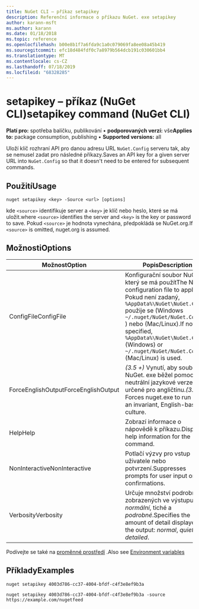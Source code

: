 ```yaml
---
title: NuGet CLI – příkaz setapikey
description: Referenční informace o příkazu NuGet. exe setapikey
author: karann-msft
ms.author: karann
ms.date: 01/18/2018
ms.topic: reference
ms.openlocfilehash: b00e8b1f7a6fda9c1a0c079069fa8ee08a45b419
ms.sourcegitcommit: efc18d484fdf0c7a8979b564dcb191c030601bb4
ms.translationtype: MT
ms.contentlocale: cs-CZ
ms.lasthandoff: 07/18/2019
ms.locfileid: "68328285"
---
```

# <a name="setapikey-command-nuget-cli"></a><span data-ttu-id="09f8a-103">setapikey – příkaz (NuGet CLI)</span><span class="sxs-lookup"><span data-stu-id="09f8a-103">setapikey command (NuGet CLI)</span></span>

<span data-ttu-id="09f8a-104">**Platí pro:** spotřeba balíčku, publikování &bullet; **podporovaných verzí:** vše</span><span class="sxs-lookup"><span data-stu-id="09f8a-104">**Applies to:** package consumption, publishing &bullet; **Supported versions:** all</span></span>

<span data-ttu-id="09f8a-105">Uloží klíč rozhraní API pro danou adresu URL `NuGet.Config` serveru tak, aby se nemusel zadat pro následné příkazy.</span><span class="sxs-lookup"><span data-stu-id="09f8a-105">Saves an API key for a given server URL into `NuGet.Config` so that it doesn't need to be entered for subsequent commands.</span></span>

## <a name="usage"></a><span data-ttu-id="09f8a-106">Použití</span><span class="sxs-lookup"><span data-stu-id="09f8a-106">Usage</span></span>

```cli
nuget setapikey <key> -Source <url> [options]
```

<span data-ttu-id="09f8a-107">kde `<source>` identifikuje server a `<key>` je klíč nebo heslo, které se má uložit.</span><span class="sxs-lookup"><span data-stu-id="09f8a-107">where `<source>` identifies the server and `<key>` is the key or password to save.</span></span> <span data-ttu-id="09f8a-108">Pokud `<source>` je hodnota vynechána, předpokládá se NuGet.org.</span><span class="sxs-lookup"><span data-stu-id="09f8a-108">If `<source>` is omitted, nuget.org is assumed.</span></span>

## <a name="options"></a><span data-ttu-id="09f8a-109">Možnosti</span><span class="sxs-lookup"><span data-stu-id="09f8a-109">Options</span></span>

| <span data-ttu-id="09f8a-110">Možnost</span><span class="sxs-lookup"><span data-stu-id="09f8a-110">Option</span></span> | <span data-ttu-id="09f8a-111">Popis</span><span class="sxs-lookup"><span data-stu-id="09f8a-111">Description</span></span> |
| --- | --- |
| <span data-ttu-id="09f8a-112">ConfigFile</span><span class="sxs-lookup"><span data-stu-id="09f8a-112">ConfigFile</span></span> | <span data-ttu-id="09f8a-113">Konfigurační soubor NuGet, který se má použít</span><span class="sxs-lookup"><span data-stu-id="09f8a-113">The NuGet configuration file to apply.</span></span> <span data-ttu-id="09f8a-114">Pokud není zadaný, `%AppData%\NuGet\NuGet.Config` použije se (Windows `~/.nuget/NuGet/NuGet.Config` ) nebo (Mac/Linux).</span><span class="sxs-lookup"><span data-stu-id="09f8a-114">If not specified, `%AppData%\NuGet\NuGet.Config` (Windows) or `~/.nuget/NuGet/NuGet.Config` (Mac/Linux) is used.</span></span>|
| <span data-ttu-id="09f8a-115">ForceEnglishOutput</span><span class="sxs-lookup"><span data-stu-id="09f8a-115">ForceEnglishOutput</span></span> | <span data-ttu-id="09f8a-116">*(3.5 +)* Vynutí, aby soubor NuGet. exe běžel pomocí neutrální jazykové verze určené pro angličtinu.</span><span class="sxs-lookup"><span data-stu-id="09f8a-116">*(3.5+)* Forces nuget.exe to run using an invariant, English-based culture.</span></span> |
| <span data-ttu-id="09f8a-117">Help</span><span class="sxs-lookup"><span data-stu-id="09f8a-117">Help</span></span> | <span data-ttu-id="09f8a-118">Zobrazí informace o nápovědě k příkazu.</span><span class="sxs-lookup"><span data-stu-id="09f8a-118">Displays help information for the command.</span></span> |
| <span data-ttu-id="09f8a-119">NonInteractive</span><span class="sxs-lookup"><span data-stu-id="09f8a-119">NonInteractive</span></span> | <span data-ttu-id="09f8a-120">Potlačí výzvy pro vstup uživatele nebo potvrzení.</span><span class="sxs-lookup"><span data-stu-id="09f8a-120">Suppresses prompts for user input or confirmations.</span></span> |
| <span data-ttu-id="09f8a-121">Verbosity</span><span class="sxs-lookup"><span data-stu-id="09f8a-121">Verbosity</span></span> | <span data-ttu-id="09f8a-122">Určuje množství podrobností zobrazených ve výstupu: *normální*, tiché a *podrobné*.</span><span class="sxs-lookup"><span data-stu-id="09f8a-122">Specifies the amount of detail displayed in the output: *normal*, *quiet*, *detailed*.</span></span> |

<span data-ttu-id="09f8a-123">Podívejte se také na [proměnné prostředí](cli-ref-environment-variables.md) .</span><span class="sxs-lookup"><span data-stu-id="09f8a-123">Also see [Environment variables](cli-ref-environment-variables.md)</span></span>

## <a name="examples"></a><span data-ttu-id="09f8a-124">Příklady</span><span class="sxs-lookup"><span data-stu-id="09f8a-124">Examples</span></span>

```cli
nuget setapikey 4003d786-cc37-4004-bfdf-c4f3e8ef9b3a

nuget setapikey 4003d786-cc37-4004-bfdf-c4f3e8ef9b3a -source https://example.com/nugetfeed
```
